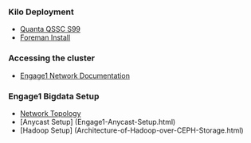 ###  Kilo Deployment
* [Quanta QSSC S99](Quanta-QSSC-S99.html)
* [Foreman Install](Foreman-Install.html)

### Accessing the cluster
* [Engage1 Network Documentation](Engage1-Network-Documentation.html)
<!--* [RedHat/Inktank onsite collaborated deployment report](2016-2-1BostonMOCConsultingReport.pdf)-->

### Engage1 Bigdata Setup
* [Network Topology](Network-Topology.html)
* [Anycast Setup] (Engage1-Anycast-Setup.html)
* [Hadoop Setup] (Architecture-of-Hadoop-over-CEPH-Storage.html)
